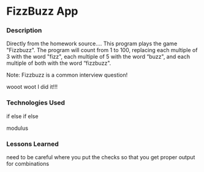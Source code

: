 # FizzBuzz App

### Description
Directly from the homework source....
This program plays the game "Fizzbuzz". The program will count from 1 to 100, 
replacing each multiple of 3 with the word "fizz", 
each multiple of 5 with the word “buzz", 
and each multiple of both with the word “fizzbuzz". 

Note:
Fizzbuzz is a common interview question!


wooot woot I did it!!!

### Technologies Used
if
else if
else

modulus




### Lessons Learned
need to be careful where you put the checks so that you get proper output for combinations 
